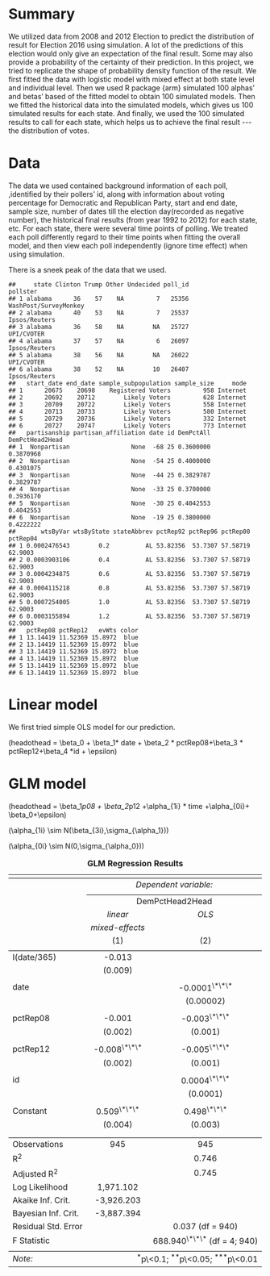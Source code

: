 Summary
=======

We utilized data from 2008 and 2012 Election to predict the distribution of result for Election 2016 using simulation. A lot of the predictions of this election would only give an expectation of the final result. Some may also provide a probability of the certainty of their prediction. In this project, we tried to replicate the shape of probability density function of the result. We first fitted the data with logistic model with mixed effect at both state level and individual level. Then we used R package {arm} simulated 100 alphas’ and betas’ based of the fitted model to obtain 100 simulated models. Then we fitted the historical data into the simulated models, which gives us 100 simulated results for each state. And finally, we used the 100 simulated results to call for each state, which helps us to achieve the final result --- the distribution of votes.

Data
====

The data we used contained background information of each poll, ,identified by their pollers’ id, along with information about voting percentage for Democratic and Republican Party, start and end date, sample size, number of dates till the election day(recorded as negative number), the historical final results (from year 1992 to 2012) for each state, etc.
For each state, there were several time points of polling. We treated each poll differently regard to their time points when fitting the overall model, and then view each poll independently (ignore time effect) when using simulation.

There is a sneek peak of the data that we used.

    ##     state Clinton Trump Other Undecided poll_id              pollster
    ## 1 alabama      36    57    NA         7   25356 WashPost/SurveyMonkey
    ## 2 alabama      40    53    NA         7   25537         Ipsos/Reuters
    ## 3 alabama      36    58    NA        NA   25727            UPI/CVOTER
    ## 4 alabama      37    57    NA         6   26097         Ipsos/Reuters
    ## 5 alabama      38    56    NA        NA   26022            UPI/CVOTER
    ## 6 alabama      38    52    NA        10   26407         Ipsos/Reuters
    ##   start_date end_date sample_subpopulation sample_size     mode
    ## 1      20675    20698    Registered Voters         958 Internet
    ## 2      20692    20712        Likely Voters         628 Internet
    ## 3      20709    20722        Likely Voters         558 Internet
    ## 4      20713    20733        Likely Voters         580 Internet
    ## 5      20729    20736        Likely Voters         332 Internet
    ## 6      20727    20747        Likely Voters         773 Internet
    ##   partisanship partisan_affiliation date id DemPctAll DemPctHead2Head
    ## 1  Nonpartisan                 None  -68 25 0.3600000       0.3870968
    ## 2  Nonpartisan                 None  -54 25 0.4000000       0.4301075
    ## 3  Nonpartisan                 None  -44 25 0.3829787       0.3829787
    ## 4  Nonpartisan                 None  -33 25 0.3700000       0.3936170
    ## 5  Nonpartisan                 None  -30 25 0.4042553       0.4042553
    ## 6  Nonpartisan                 None  -19 25 0.3800000       0.4222222
    ##       wtsByVar wtsByState stateAbbrev pctRep92 pctRep96 pctRep00 pctRep04
    ## 1 0.0002476543        0.2          AL 53.82356  53.7307 57.58719  62.9003
    ## 2 0.0003903106        0.4          AL 53.82356  53.7307 57.58719  62.9003
    ## 3 0.0004234875        0.6          AL 53.82356  53.7307 57.58719  62.9003
    ## 4 0.0004115218        0.8          AL 53.82356  53.7307 57.58719  62.9003
    ## 5 0.0007254005        1.0          AL 53.82356  53.7307 57.58719  62.9003
    ## 6 0.0003155894        1.2          AL 53.82356  53.7307 57.58719  62.9003
    ##   pctRep08 pctRep12   evWts color
    ## 1 13.14419 11.52369 15.8972  blue
    ## 2 13.14419 11.52369 15.8972  blue
    ## 3 13.14419 11.52369 15.8972  blue
    ## 4 13.14419 11.52369 15.8972  blue
    ## 5 13.14419 11.52369 15.8972  blue
    ## 6 13.14419 11.52369 15.8972  blue

Linear model
============

We first tried simple OLS model for our prediction.

\(headothead = \beta_0 + \beta_1* date + \beta_2 * pctRep08+\beta_3 * pctRep12+\beta_4 *id + \epsilon\)

GLM model
=========

\(headothead = \beta_1*p08 + \beta_2*p12 +\alpha_{1i} * time +\alpha_{0i}+ \beta_0+\epsilon\)

\(\alpha_{1i} \sim N(\beta_{3i},\sigma_{\alpha_1})\)

\(\alpha_{0i} \sim N(0,\sigma_{\alpha_0})\)

<table style="text-align:center"><caption>
<strong>GLM Regression Results</strong>
</caption>
<tr><td colspan="3" style="border-bottom: 1px solid black"></td></tr><tr><td style="text-align:left"></td><td colspan="2">
<em>Dependent variable:</em>
</td></tr>
<tr><td></td><td colspan="2" style="border-bottom: 1px solid black"></td></tr>
<tr><td style="text-align:left"></td><td colspan="2">
DemPctHead2Head
</td></tr>
<tr><td style="text-align:left"></td><td>
<em>linear</em>
</td><td>
<em>OLS</em>
</td></tr>
<tr><td style="text-align:left"></td><td>
<em>mixed-effects</em>
</td><td>
<em></em>
</td></tr>
<tr><td style="text-align:left"></td><td>
(1)
</td><td>
(2)
</td></tr>
<tr><td colspan="3" style="border-bottom: 1px solid black"></td></tr><tr><td style="text-align:left">
I(date/365)
</td><td>
-0.013
</td><td></td></tr>
<tr><td style="text-align:left"></td><td>
(0.009)
</td><td></td></tr>
<tr><td style="text-align:left"></td><td></td><td></td></tr>
<tr><td style="text-align:left">
date
</td><td></td><td>
-0.0001<sup>\*\*\*</sup>
</td></tr>
<tr><td style="text-align:left"></td><td></td><td>
(0.00002)
</td></tr>
<tr><td style="text-align:left"></td><td></td><td></td></tr>
<tr><td style="text-align:left">
pctRep08
</td><td>
-0.001
</td><td>
-0.003<sup>\*\*\*</sup>
</td></tr>
<tr><td style="text-align:left"></td><td>
(0.002)
</td><td>
(0.001)
</td></tr>
<tr><td style="text-align:left"></td><td></td><td></td></tr>
<tr><td style="text-align:left">
pctRep12
</td><td>
-0.008<sup>\*\*\*</sup>
</td><td>
-0.005<sup>\*\*\*</sup>
</td></tr>
<tr><td style="text-align:left"></td><td>
(0.002)
</td><td>
(0.001)
</td></tr>
<tr><td style="text-align:left"></td><td></td><td></td></tr>
<tr><td style="text-align:left">
id
</td><td></td><td>
0.0004<sup>\*\*\*</sup>
</td></tr>
<tr><td style="text-align:left"></td><td></td><td>
(0.0001)
</td></tr>
<tr><td style="text-align:left"></td><td></td><td></td></tr>
<tr><td style="text-align:left">
Constant
</td><td>
0.509<sup>\*\*\*</sup>
</td><td>
0.498<sup>\*\*\*</sup>
</td></tr>
<tr><td style="text-align:left"></td><td>
(0.004)
</td><td>
(0.003)
</td></tr>
<tr><td style="text-align:left"></td><td></td><td></td></tr>
<tr><td colspan="3" style="border-bottom: 1px solid black"></td></tr><tr><td style="text-align:left">
Observations
</td><td>
945
</td><td>
945
</td></tr>
<tr><td style="text-align:left">
R<sup>2</sup>
</td><td></td><td>
0.746
</td></tr>
<tr><td style="text-align:left">
Adjusted R<sup>2</sup>
</td><td></td><td>
0.745
</td></tr>
<tr><td style="text-align:left">
Log Likelihood
</td><td>
1,971.102
</td><td></td></tr>
<tr><td style="text-align:left">
Akaike Inf. Crit.
</td><td>
-3,926.203
</td><td></td></tr>
<tr><td style="text-align:left">
Bayesian Inf. Crit.
</td><td>
-3,887.394
</td><td></td></tr>
<tr><td style="text-align:left">
Residual Std. Error
</td><td></td><td>
0.037 (df = 940)
</td></tr>
<tr><td style="text-align:left">
F Statistic
</td><td></td><td>
688.940<sup>\*\*\*</sup> (df = 4; 940)
</td></tr>
<tr><td colspan="3" style="border-bottom: 1px solid black"></td></tr><tr><td style="text-align:left">
<em>Note:</em>
</td><td colspan="2" style="text-align:right">
<sup>*</sup>p\<0.1; <sup>**</sup>p\<0.05; <sup>***</sup>p\<0.01
</td></tr>
</table>
